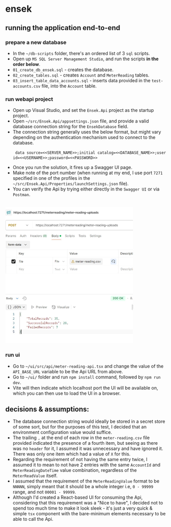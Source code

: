 # ensek

## running the application end-to-end

### prepare a new database
* In the `~/db-scripts` folder, there's an ordered list of 3 `sql` scripts.
* Open up `MS SQL Server Management Studio`, and run the scripts <b>in the order below</b>.
* `01_create_db_ensek.sql` - creates the database.
* `02_create_tables.sql` - creates `Account` and `MeterReading` tables.
* `03_insert_table_data_accounts.sql` - inserts data provided in the `test-accounts.csv` file, into the `Account` table.


### run webapi project
* Open up Visual Studio, and set the `Ensek.Api` project as the startup project.
* Open `~/src/Ensek.Api/appsettings.json` file, and provide a valid database connection string for the `EnsekDatabase` field.
* The connection string generally uses the below format, but might vary depending on the authentication mechanism used to connect to the database.
   ```
    data source=<<SERVER_NAME>>;initial catalog=<<DATABASE_NAME>>;user id=<<USERNAME>>;password=<<PASSWORD>>
   ```
* Once you run the solution, it fires up a Swagger UI page.
* Make note of the port number (when running at my end, I use port `7271` specified in one of the profiles in the `~/src/Ensek.Api/Properties/launchSettings.json` file).
* You can verify the Api by trying either directly in the `Swagger UI` or via `Postman`.

<br/>
<img width=400px src="images/postman-call.jpg">


### run ui
* Go to `~/ui/src/api/meter-reading-api.tsx` and change the value of the `API_BASE_URL` variable to be the Api URL from above.
* Go to `~/ui/` folder and run `npm install` command, followed by `npm run dev`.
* Vite will then indicate which localhost port the UI will be available on, which you can then use to load the UI in a browser.


## decisions & assumptions:
* The database connection string would ideally be stored in a secret store of some sort, but for the purposes of this test, I decided that an environment configuration value would suffice.
* The trailing `,` at the end of each row in the `meter-reading.csv` file provided indicated the presence of a fourth item, but seeing as there was no `header` for it, I assumed it was unnecessary and have ignored it. There was only one item which had a value of `X` for this.
* Regarding the requirement of not having the same entry twice, I assumed it to mean to not have 2 entries with the same `AccountId` and `MeterReadingDateTime` value combination, regardless of the `MeterReadValue` itself.
* I assumed that the requirement of the `MeterReadingValue` format to be `NNNNN`, simply meant that it should be a whole integer i.e, `0 - 99999` range, and not `00001 - 99999`.
* Although I'd created a React-based UI for consuming the Api, considering that this requirement was a "Nice to have", I decided not to spend too much time to make it look sleek - it's just a very quick & simple `tsx` component with the bare-minimum elements necessary to be able to call the Api.